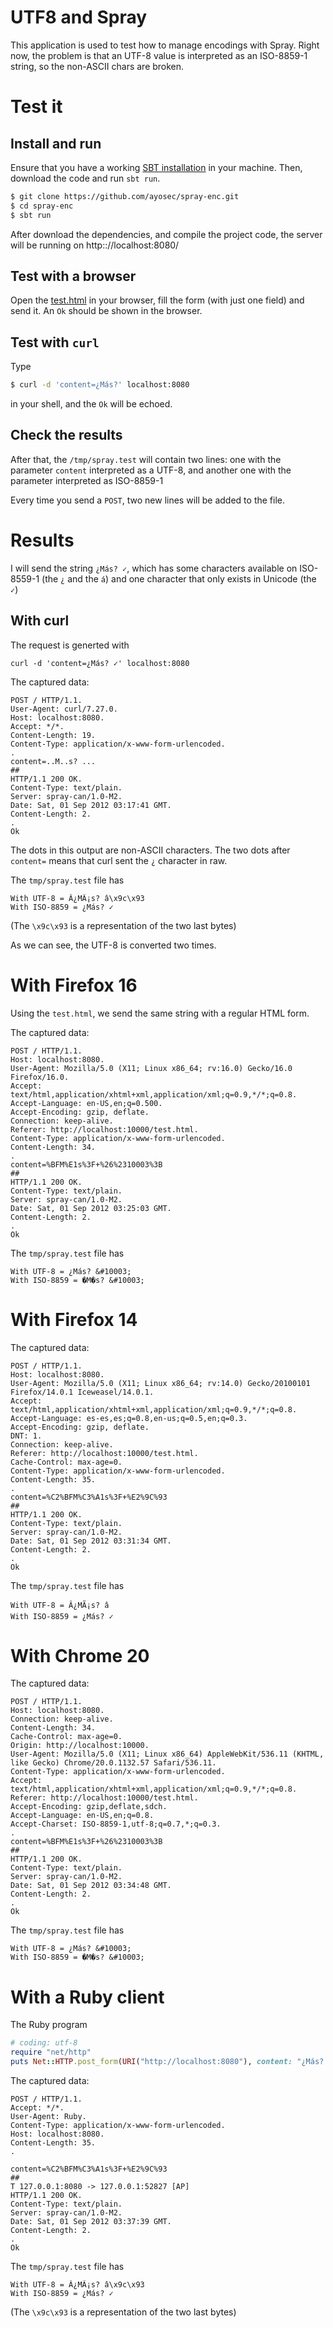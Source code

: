 # UTF8 and Spray

This application is used to test how to manage encodings with Spray. Right now, the problem is that an UTF-8 value is
interpreted as an ISO-8859-1 string, so the non-ASCII chars are broken.

# Test it

## Install and run

Ensure that you have a working [SBT installation](https://github.com/harrah/xsbt/wiki/Getting-Started-Setup) in your machine. Then, download the code and run `sbt run`.

```bash
$ git clone https://github.com/ayosec/spray-enc.git
$ cd spray-enc
$ sbt run
```

After download the dependencies, and compile the project code, the server will be running on http:://localhost:8080/

## Test with a browser

Open the [test.html](https://github.com/ayosec/spray-enc/blob/master/test.html) in your browser, fill the form (with just one field) and send it. An `Ok` should be shown in the browser.

## Test with `curl`

Type

```bash
$ curl -d 'content=¿Más?' localhost:8080
```

in your shell, and the `Ok` will be echoed.

## Check the results

After that, the `/tmp/spray.test` will contain two lines: one with the parameter `content` interpreted as a UTF-8, and another one with the parameter interpreted as ISO-8859-1

Every time you send a `POST`, two new lines will be added to the file.

# Results

I will send the string `¿Más? ✓`, which has some characters available on ISO-8559-1 (the `¿` and the `á`) and one character that only exists in Unicode (the `✓`)

## With curl

The request is generted with

```
curl -d 'content=¿Más? ✓' localhost:8080
```

The captured data:

```
POST / HTTP/1.1.
User-Agent: curl/7.27.0.
Host: localhost:8080.
Accept: */*.
Content-Length: 19.
Content-Type: application/x-www-form-urlencoded.
.
content=..M..s? ...
##
HTTP/1.1 200 OK.
Content-Type: text/plain.
Server: spray-can/1.0-M2.
Date: Sat, 01 Sep 2012 03:17:41 GMT.
Content-Length: 2.
.
Ok
```

The dots in this output are non-ASCII characters. The two dots after `content=` means that curl sent the `¿` character in raw.

The `tmp/spray.test` file has

```
With UTF-8 = Â¿MÃ¡s? â\x9c\x93
With ISO-8859 = ¿Más? ✓
```

(The `\x9c\x93` is a representation of the two last bytes)

As we can see, the UTF-8 is converted two times.

# With Firefox 16

Using the `test.html`, we send the same string with a regular HTML form.

The captured data:

```
POST / HTTP/1.1.
Host: localhost:8080.
User-Agent: Mozilla/5.0 (X11; Linux x86_64; rv:16.0) Gecko/16.0 Firefox/16.0.
Accept: text/html,application/xhtml+xml,application/xml;q=0.9,*/*;q=0.8.
Accept-Language: en-US,en;q=0.500.
Accept-Encoding: gzip, deflate.
Connection: keep-alive.
Referer: http://localhost:10000/test.html.
Content-Type: application/x-www-form-urlencoded.
Content-Length: 34.
.
content=%BFM%E1s%3F+%26%2310003%3B
##
HTTP/1.1 200 OK.
Content-Type: text/plain.
Server: spray-can/1.0-M2.
Date: Sat, 01 Sep 2012 03:25:03 GMT.
Content-Length: 2.
.
Ok
```

The `tmp/spray.test` file has

```
With UTF-8 = ¿Más? &#10003;
With ISO-8859 = �M�s? &#10003;
```

# With Firefox 14

The captured data:

```
POST / HTTP/1.1.
Host: localhost:8080.
User-Agent: Mozilla/5.0 (X11; Linux x86_64; rv:14.0) Gecko/20100101 Firefox/14.0.1 Iceweasel/14.0.1.
Accept: text/html,application/xhtml+xml,application/xml;q=0.9,*/*;q=0.8.
Accept-Language: es-es,es;q=0.8,en-us;q=0.5,en;q=0.3.
Accept-Encoding: gzip, deflate.
DNT: 1.
Connection: keep-alive.
Referer: http://localhost:10000/test.html.
Cache-Control: max-age=0.
Content-Type: application/x-www-form-urlencoded.
Content-Length: 35.
.
content=%C2%BFM%C3%A1s%3F+%E2%9C%93
##
HTTP/1.1 200 OK.
Content-Type: text/plain.
Server: spray-can/1.0-M2.
Date: Sat, 01 Sep 2012 03:31:34 GMT.
Content-Length: 2.
.
Ok
```

The `tmp/spray.test` file has

```
With UTF-8 = Â¿MÃ¡s? â
With ISO-8859 = ¿Más? ✓
```

# With Chrome 20

The captured data:

```
POST / HTTP/1.1.
Host: localhost:8080.
Connection: keep-alive.
Content-Length: 34.
Cache-Control: max-age=0.
Origin: http://localhost:10000.
User-Agent: Mozilla/5.0 (X11; Linux x86_64) AppleWebKit/536.11 (KHTML, like Gecko) Chrome/20.0.1132.57 Safari/536.11.
Content-Type: application/x-www-form-urlencoded.
Accept: text/html,application/xhtml+xml,application/xml;q=0.9,*/*;q=0.8.
Referer: http://localhost:10000/test.html.
Accept-Encoding: gzip,deflate,sdch.
Accept-Language: en-US,en;q=0.8.
Accept-Charset: ISO-8859-1,utf-8;q=0.7,*;q=0.3.
.
content=%BFM%E1s%3F+%26%2310003%3B
##
HTTP/1.1 200 OK.
Content-Type: text/plain.
Server: spray-can/1.0-M2.
Date: Sat, 01 Sep 2012 03:34:48 GMT.
Content-Length: 2.
.
Ok
```

The `tmp/spray.test` file has

```
With UTF-8 = ¿Más? &#10003;
With ISO-8859 = �M�s? &#10003;
```

# With a Ruby client

The Ruby program

```ruby
# coding: utf-8
require "net/http"
puts Net::HTTP.post_form(URI("http://localhost:8080"), content: "¿Más? ✓").body
```

The captured data:

```
POST / HTTP/1.1.
Accept: */*.
User-Agent: Ruby.
Content-Type: application/x-www-form-urlencoded.
Host: localhost:8080.
Content-Length: 35.
.

content=%C2%BFM%C3%A1s%3F+%E2%9C%93
##
T 127.0.0.1:8080 -> 127.0.0.1:52827 [AP]
HTTP/1.1 200 OK.
Content-Type: text/plain.
Server: spray-can/1.0-M2.
Date: Sat, 01 Sep 2012 03:37:39 GMT.
Content-Length: 2.
.
Ok
```

The `tmp/spray.test` file has

```
With UTF-8 = Â¿MÃ¡s? â\x9c\x93
With ISO-8859 = ¿Más? ✓
```

(The `\x9c\x93` is a representation of the two last bytes)

